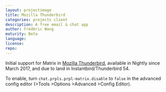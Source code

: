```yaml
---
layout: projectimage
title: Mozilla Thunderbird
categories: projects client
description: A free email & chat app
author: Frédéric Wang
maturity: Beta
language: 
license: 
repo: 
---
```


Initial support for Matrix in [Mozilla Thunderbird](https://www.mozilla.org/en-US/thunderbird/), available in Nightly since March 2017, and due to land in Instantbird/Thunderbird 54.

To enable, turn `chat.prpls.prpl-matrix.disable` to `false` in the advanced config editor (>Tools >Options >Advanced >Config Editor).
